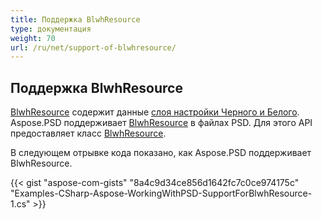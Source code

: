 ```yaml
---
title: Поддержка BlwhResource
type: документация
weight: 70
url: /ru/net/support-of-blwhresource/
---
```


## **Поддержка BlwhResource**
[BlwhResource](https://reference.aspose.com/psd/net/aspose.psd.fileformats.psd.layers.layerresources/blwhresource) содержит данные [слоя настройки Черного и Белого](https://reference.aspose.com/psd/net/aspose.psd.fileformats.psd.layers.adjustmentlayers/blackwhiteadjustmentlayer). Aspose.PSD поддерживает [BlwhResource](https://reference.aspose.com/net/psd/aspose.psd.fileformats.psd.layers.layerresources/blwhresource) в файлах PSD. Для этого API предоставляет класс [BlwhResource](https://reference.aspose.com/net/psd/aspose.psd.fileformats.psd.layers.layerresources/blwhresource).

В следующем отрывке кода показано, как Aspose.PSD поддерживает BlwhResource.

{{< gist "aspose-com-gists" "8a4c9d34ce856d1642fc7c0ce974175c" "Examples-CSharp-Aspose-WorkingWithPSD-SupportForBlwhResource-1.cs" >}}

